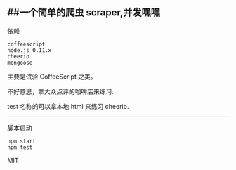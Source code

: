 ##一个简单的爬虫 scraper,并发嘿嘿
---
依赖
```
coffeescript
node.js 0.11.x
cheerio
mongoose
```
主要是试验 CoffeeScript 之美。

不好意思，拿大众点评的咖啡店来练习.

test 名称的可以拿本地 html 来练习 cheerio.

---
脚本启动

```
npm start
npm test

```
MIT